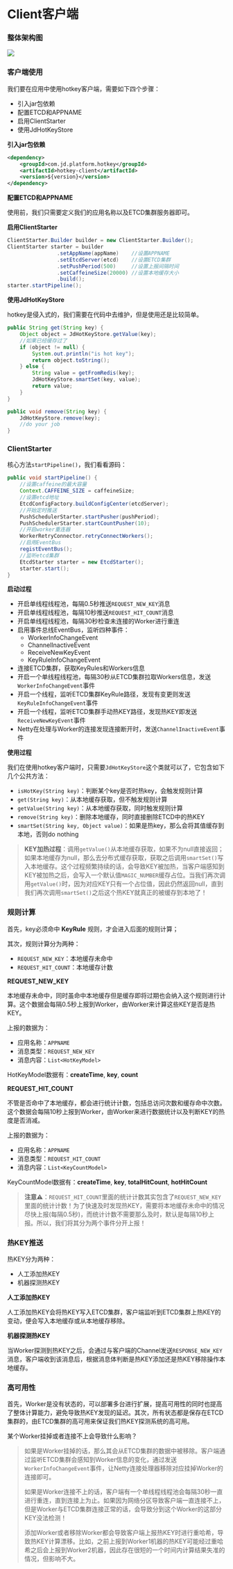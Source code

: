 # Client客户端

### 整体架构图

![](client.png)

### 客户端使用

我们要在应用中使用hotkey客户端，需要如下四个步骤：

- 引入jar包依赖
- 配置ETCD和APPNAME
- 启用ClientStarter
- 使用JdHotKeyStore

**引入jar包依赖**

```xml
<dependency>
    <groupId>com.jd.platform.hotkey</groupId>
    <artifactId>hotkey-client</artifactId>
    <version>${version}</version>
</dependency>
```

**配置ETCD和APPNAME**

使用前，我们只需要定义我们的应用名称以及ETCD集群服务器即可。

**启用ClientStarter**

```java
ClientStarter.Builder builder = new ClientStarter.Builder();
ClientStarter starter = builder
                .setAppName(appName)    //设置APPNAME
                .setEtcdServer(etcd)    //设置ETCD集群
                .setPushPeriod(500)     //设置上报间隔时间
                .setCaffeineSize(20000) //设置本地缓存大小
                .build();
starter.startPipeline();
```

**使用JdHotKeyStore**

hotkey是侵入式的，我们需要在代码中去维护，但是使用还是比较简单。

```java
public String get(String key) {
    Object object = JdHotKeyStore.getValue(key);
    //如果已经缓存过了
    if (object != null) {
        System.out.println("is hot key");
        return object.toString();
    } else {
        String value = getFromRedis(key);
        JdHotKeyStore.smartSet(key, value);
        return value;
    }
}

public void remove(String key) {
    JdHotKeyStore.remove(key);
    //do your job
}
```

### ClientStarter

核心方法`startPipeline()`，我们看看源码：

```java
public void startPipeline() {
    //设置caffeine的最大容量
    Context.CAFFEINE_SIZE = caffeineSize;
    //设置etcd地址
    EtcdConfigFactory.buildConfigCenter(etcdServer);
    //开始定时推送
    PushSchedulerStarter.startPusher(pushPeriod);
    PushSchedulerStarter.startCountPusher(10);
    //开启worker重连器
    WorkerRetryConnector.retryConnectWorkers();
    //启用EventBus
    registEventBus();
    //监听etcd集群
    EtcdStarter starter = new EtcdStarter();
    starter.start();
}
```

**启动过程**

- 开启单线程线程池，每隔0.5秒推送`REQUEST_NEW_KEY`消息
- 开启单线程线程池，每隔10秒推送`REQUEST_HIT_COUNT`消息
- 开启单线程线程池，每隔30秒检查未连接的Worker进行重连
- 启用事件总线EventBus，监听四种事件：
    - WorkerInfoChangeEvent
    - ChannelInactiveEvent
    - ReceiveNewKeyEvent
    - KeyRuleInfoChangeEvent
- 连接ETCD集群，获取KeyRules和Workers信息
- 开启一个单线程线程池，每隔30秒从ETCD集群拉取Workers信息，发送`WorkerInfoChangeEvent`事件
- 开启一个线程，监听ETCD集群KeyRule路径，发现有变更则发送`KeyRuleInfoChangeEvent`事件
- 开启一个线程，监听ETCD集群手动热KEY路径，发现热KEY即发送`ReceiveNewKeyEvent`事件
- Netty在处理与Worker的连接发现连接断开时，发送`ChannelInactiveEvent`事件

**使用过程**

我们在使用hotkey客户端时，只需要`JdHotKeyStore`这个类就可以了，它包含如下几个公共方法：

- `isHotKey(String key)`：判断某个key是否时热key，会触发规则计算
- `get(String key)`：从本地缓存获取，但不触发规则计算
- `getValue(String key)`：从本地缓存获取，同时触发规则计算
- `remove(String key)`：删除本地缓存，同时直接删除ETCD中的热KEY
- `smartSet(String key, Object value)`：如果是热key，那么会将其值缓存到本地，否则do nothing

> **KEY加热过程**：调用`getValue()`从本地缓存获取，如果不为null直接返回；如果本地缓存为null，那么去分布式缓存获取，获取之后调用`smartSet()`写入本地缓存。这个过程频繁持续的话，会导致KEY被加热，当客户端感知到KEY被加热之后，会写入一个默认值`MAGIC_NUMBER`缓存占位。当我们再次调用`getValue()`时，因为对应KEY只有一个占位值，因此仍然返回null，直到我们再次调用`smartSet()`之后这个热KEY就真正的被缓存到本地了！

### 规则计算

首先，key必须命中 **KeyRule** 规则，才会进入后面的规则计算；

其次，规则计算分为两种：

- `REQUEST_NEW_KEY`：本地缓存未命中
- `REQUEST_HIT_COUNT`：本地缓存计数

**REQUEST_NEW_KEY**

本地缓存未命中，同时虽命中本地缓存但是缓存即将过期也会纳入这个规则进行计算。这个数据会每隔0.5秒上报到Worker，由Worker来计算这些KEY是否是热KEY。

上报的数据为：

- 应用名称：`APPNAME`
- 消息类型：`REQUEST_NEW_KEY`
- 消息内容：`List<HotKeyModel>`

HotKeyModel数据有：**createTime**, **key**, **count**

**REQUEST_HIT_COUNT**

不管是否命中了本地缓存，都会进行统计计数，包括总访问次数和缓存命中次数。这个数据会每隔10秒上报到Worker，由Worker来进行数据统计以及判断KEY的热度是否消减。

上报的数据为：

- 应用名称：`APPNAME`
- 消息类型：`REQUEST_HIT_COUNT`
- 消息内容：`List<KeyCountModel>`

KeyCountModel数据有：**createTime**, **key**, **totalHitCount**, **hotHitCount**

> **注意⚠️**：`REQUEST_HIT_COUNT`里面的统计计数其实包含了`REQUEST_NEW_KEY`里面的统计计数！为了快速及时发现热KEY，需要将本地缓存未命中的情况尽快上报(每隔0.5秒)，而统计计数不需要那么及时，默认是每隔10秒上报。所以，我们将其分为两个事件分开上报！

### 热KEY推送

热KEY分为两种：

- 人工添加热KEY
- 机器探测热KEY

**人工添加热KEY**

人工添加热KEY会将热KEY写入ETCD集群，客户端监听到ETCD集群上热KEY的变动，便会写入本地缓存或从本地缓存移除。

**机器探测热KEY**

当Worker探测到热KEY之后，会通过与客户端的Channel发送`RESPONSE_NEW_KEY`消息，客户端收到该消息后，根据消息体判断是热KEY添加还是热KEY移除操作本地缓存。

### 高可用性

首先，Worker是没有状态的，可以部署多台进行扩展，提高可用性的同时也提高了整体计算能力，避免导致热KEY发现的延迟。其次，所有状态都是保存在ETCD集群的，由ETCD集群的高可用来保证我们热KEY探测系统的高可用。

某个Worker挂掉或者连接不上会导致什么影响？

> 如果是Worker挂掉的话，那么其会从ETCD集群的数据中被移除。客户端通过监听ETCD集群会感知到Worker信息的变化，通过发送`WorkerInfoChangeEvent`事件，让Netty连接处理器移除对应挂掉Worker的连接即可。
>
> 如果是Worker连接不上的话，客户端有一个单线程线程池会每隔30秒一直进行重连，直到连接上为止。如果因为网络分区导致客户端一直连接不上，但是Worker与ETCD集群连接正常的话，会导致分到这个Worker的这部分KEY没法检测！
>
> 添加Worker或者移除Worker都会导致客户端上报热KEY时进行重哈希，导致热KEY计算漂移。比如，之前上报到Worker1机器的热KEY可能经过重哈希之后会上报到Worker2机器，因此存在很短的一个时间内计算结果失准的情况，但影响不大。